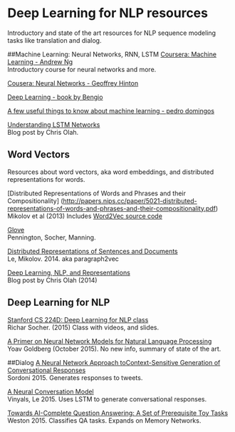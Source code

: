 # Deep Learning for NLP resources

Introductory and state of the art resources for NLP sequence modeling tasks like translation and dialog.

##Machine Learning: Neural Networks, RNN, LSTM
[Coursera: Machine Learning - Andrew Ng](https://www.coursera.org/learn/machine-learning/home/welcome?module=tN10A)  
Introductory course for neural networks and more.

[Cousera: Neural Networks - Geoffrey Hinton](https://class.coursera.org/neuralnets-2012-001/lecture)  

[Deep Learning - book by Bengio](http://goodfeli.github.io/dlbook/)

[A few useful things to know about machine learning - pedro domingos](https://homes.cs.washington.edu/~pedrod/papers/cacm12.pdf)  

[Understanding LSTM Networks](http://colah.github.io/posts/2015-08-Understanding-LSTMs/)  
Blog post by Chris Olah.  

## Word Vectors
Resources about word vectors, aka word embeddings, and distributed representations for words.  

[Distributed Representations of Words and Phrases and their Compositionality]
(http://papers.nips.cc/paper/5021-distributed-representations-of-words-and-phrases-and-their-compositionality.pdf)  
Mikolov et al (2013)  Includes [Word2Vec source code](https://code.google.com/p/word2vec/)  


[Glove](http://nlp.stanford.edu/projects/glove/)  
Pennington, Socher, Manning.

[Distributed Representations of Sentences and Documents](http://cs.stanford.edu/~quocle/paragraph_vector.pdf)  
Le, Mikolov. 2014.  aka paragraph2vec  

[Deep Learning, NLP, and Representations](http://colah.github.io/posts/2014-07-NLP-RNNs-Representations/)  
Blog post by Chris Olah (2014)

## Deep Learning for NLP

[Stanford CS 224D: Deep Learning for NLP class](http://cs224d.stanford.edu/syllabus.html)  
Richar Socher. (2015)  Class with videos, and slides.

[A Primer on Neural Network Models for Natural Language Processing](http://u.cs.biu.ac.il/~yogo/nnlp.pdf)  
Yoav Goldberg (October 2015).  No new info, summary of state of the art.  

##Dialog
[A Neural Network Approach toContext-Sensitive Generation of Conversational Responses](http://arxiv.org/pdf/1506.06714v1.pdf)  
Sordoni 2015.  Generates responses to tweets.

[A Neural Conversation Model](http://arxiv.org/pdf/1506.05869v3.pdf)  
Vinyals, Le 2015.  Uses LSTM to generate conversational responses.

[Towards AI-Complete Question Answering: A Set of Prerequisite Toy Tasks](http://arxiv.org/pdf/1502.05698v7.pdf)  
Weston 2015. Classifies QA tasks. Expands on Memory Networks.
